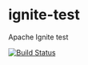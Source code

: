 # ignite-test
Apache Ignite test

[![Build Status](https://travis-ci.org/rutven/ignite-test.svg?branch=master)](https://travis-ci.org/rutven/ignite-test)


